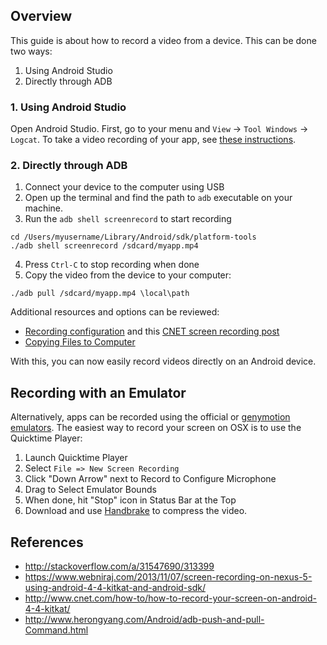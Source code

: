 ## Overview

This guide is about how to record a video from a device. This can be done two ways:

1. Using Android Studio
2. Directly through ADB

### 1. Using Android Studio

Open Android Studio. First, go to your menu and `View` -> `Tool Windows` -> `Logcat`.  To take a video recording of your app, see [these instructions](https://developer.android.com/studio/debug/am-video).

### 2. Directly through ADB

1. Connect your device to the computer using USB
2. Open up the terminal and find the path to `adb` executable on your machine. 
3. Run the `adb shell screenrecord` to start recording

  ```
  cd /Users/myusername/Library/Android/sdk/platform-tools
  ./adb shell screenrecord /sdcard/myapp.mp4
  ```
4. Press `Ctrl-C` to stop recording when done
5. Copy the video from the device to your computer:

  ```
  ./adb pull /sdcard/myapp.mp4 \local\path
  ```

Additional resources and options can be reviewed:

 * [Recording configuration](https://www.webniraj.com/2013/11/07/screen-recording-on-nexus-5-using-android-4-4-kitkat-and-android-sdk/) and this [CNET screen recording post](http://www.cnet.com/how-to/how-to-record-your-screen-on-android-4-4-kitkat/)
 * [Copying Files to Computer](http://www.herongyang.com/Android/adb-push-and-pull-Command.html)

With this, you can now easily record videos directly on an Android device.

## Recording with an Emulator

Alternatively, apps can be recorded using the official or [genymotion emulators](Genymotion-2.0-Emulators-with-Google-Play-support). The easiest way to record your screen on OSX is to use the Quicktime Player:

1. Launch Quicktime Player
2. Select `File => New Screen Recording`
3. Click "Down Arrow" next to Record to Configure Microphone
4. Drag to Select Emulator Bounds
5. When done, hit "Stop" icon in Status Bar at the Top
6. Download and use [Handbrake](https://handbrake.fr/) to compress the video.

## References

* <http://stackoverflow.com/a/31547690/313399>
* <https://www.webniraj.com/2013/11/07/screen-recording-on-nexus-5-using-android-4-4-kitkat-and-android-sdk/>
* <http://www.cnet.com/how-to/how-to-record-your-screen-on-android-4-4-kitkat/>
* <http://www.herongyang.com/Android/adb-push-and-pull-Command.html>